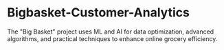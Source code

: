 # Bigbasket-Customer-Analytics
The "Big Basket" project uses ML and AI for data optimization, advanced algorithms, and practical techniques to enhance online grocery efficiency.
